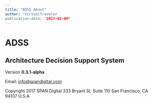 ```yaml
---
title: "ADSS About"
author: "VirtualTraveler
publication-date: "2017-02-09"
---
```

# ADSS
## Architecture Decision Support System 

Version **0.3.1-alpha**

Email: info@spandigital.com

Copyright 2017 SPAN Digital
333 Bryant St, Suite 110
San Francisco, CA 94107
U.S.A